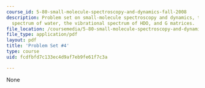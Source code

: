 ```yaml
---
course_id: 5-80-small-molecule-spectroscopy-and-dynamics-fall-2008
description: Problem set on small-molecule spectroscopy and dynamics, the microwave
  spectrum of water, the vibrational spectrum of HDO, and G matrices.
file_location: /coursemedia/5-80-small-molecule-spectroscopy-and-dynamics-fall-2008/fcdfbfd7c133ec4d9af7eb9fe61f7c3a_ps4_1994.pdf
file_type: application/pdf
layout: pdf
title: 'Problem Set #4'
type: course
uid: fcdfbfd7c133ec4d9af7eb9fe61f7c3a

---
```

None